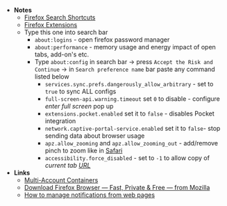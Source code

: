 - **Notes**
	- [Firefox Search Shortcuts](Firefox%20Search%20Shortcuts.md)
	- [Firefox Extensions](Firefox%20Extensions.md)
	- Type this one into search bar
		- `about:logins` - open firefox password manager
		- `about:performance` - memory usage and energy impact of open tabs, add-on's etc.
		- Type `about:config` in search bar -> press `Accept the Risk and Continue` -> in `Search preference name` bar paste any command listed below
			- `services.sync.prefs.dangerously_allow_arbitrary` - set to `true` to sync ALL configs
			- `full-screen-api.warning.timeout` set `0` to disable - configure *enter full screen* pop up  
			- `extensions.pocket.enabled` set it to `false` - disables Pocket integration
			- `network.captive-portal-service.enabled` set it to `false`- stop sending data about browser usage
			- `apz.allow_zooming` and `apz.allow_zooming_out` - add/remove pinch to zoom like in [Safari](Safari.md)
			- `accessibility.force_disabled` - set to `-1` to allow copy of *current tab [URL](URL.md)*
- **Links**
	- [Multi-Account Containers](https://support.mozilla.org/en-US/kb/containers)
	- [Download Firefox Browser — Fast, Private & Free — from Mozilla](https://www.mozilla.org/en-US/firefox/new/)
	- [How to manage notifications from web pages](https://support.mozilla.org/en-US/kb/push-notifications-firefox#w_upgraded-notifications)